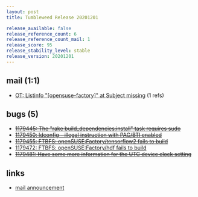 ```yaml
---
layout: post
title: Tumbleweed Release 20201201

release_available: false
release_reference_count: 6
release_reference_count_mail: 1
release_score: 95
release_stability_level: stable
release_version: 20201201
---
```


## mail (1:1)

- [OT: Listinfo "\[opensuse-factory\]" at Subject missing](https://github.com/boombatower/tumbleweed-review/issues/10) (1 refs)

## bugs (5)

<!--more-->

- ~~[1179445: The "rake build_dependencies:install" task requires sudo](https://bugzilla.opensuse.org/show_bug.cgi?id=1179445)~~
- ~~[1179450: ldconfig - illegal instruction with PAC/BTI enabled](https://bugzilla.opensuse.org/show_bug.cgi?id=1179450)~~
- ~~[1179455: FTBFS: openSUSE:Factory/tensorflow2 fails to build](https://bugzilla.opensuse.org/show_bug.cgi?id=1179455)~~
- [1179472: FTBFS: openSUSE:Factory/hdf fails to build](https://bugzilla.opensuse.org/show_bug.cgi?id=1179472)
- ~~[1179481: Have some more information for the UTC device clock setting](https://bugzilla.opensuse.org/show_bug.cgi?id=1179481)~~



## links

- [mail announcement](https://github.com/boombatower/tumbleweed-review/issues/10)
